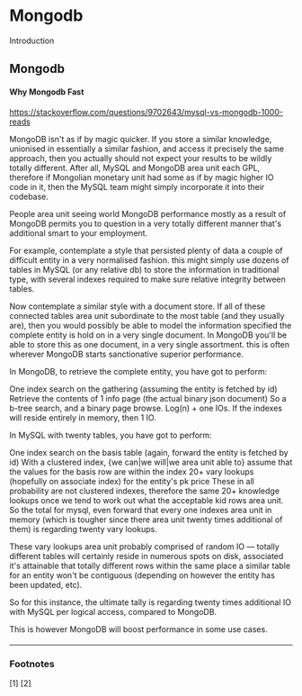 # Mongodb

Introduction


##  Mongodb

#### <i class="icon-file"></i>Why Mongodb Fast

https://stackoverflow.com/questions/9702643/mysql-vs-mongodb-1000-reads

MongoDB isn't as if by magic quicker. If you store a similar knowledge, unionised in essentially a similar fashion, and access it precisely the same approach, then you actually should not expect your results to be wildly totally different. After all, MySQL and MongoDB area unit each GPL, therefore if Mongolian monetary unit had some as if by magic higher IO code in it, then the MySQL team might simply incorporate it into their codebase.

People area unit seeing world MongoDB performance mostly as a result of MongoDB permits you to question in a very totally different manner that's additional smart to your employment.

For example, contemplate a style that persisted plenty of data a couple of difficult entity in a very normalised fashion. this might simply use dozens of tables in MySQL (or any relative db) to store the information in traditional type, with several indexes required to make sure relative integrity between tables.

Now contemplate a similar style with a document store. If all of these connected tables area unit subordinate to the most table (and they usually are), then you would possibly be able to model the information specified the complete entity is hold on in a very single document. In MongoDB you'll be able to store this as one document, in a very single assortment. this is often wherever MongoDB starts sanctionative superior performance.

In MongoDB, to retrieve the complete entity, you have got to perform:

One index search on the gathering (assuming the entity is fetched by id)
Retrieve the contents of 1 info page (the actual binary json document)
So a b-tree search, and a binary page browse. Log(n) + one IOs. If the indexes will reside entirely in memory, then 1 IO.

In MySQL with twenty tables, you have got to perform:

One index search on the basis table (again, forward the entity is fetched by id)
With a clustered index, {we can|we will|we area unit able to} assume that the values for the basis row are within the index
20+ vary lookups (hopefully on associate index) for the entity's pk price
These in all probability are not clustered indexes, therefore the same 20+ knowledge lookups once we tend to work out what the acceptable kid rows area unit.
So the total for mysql, even forward that every one indexes area unit in memory (which is tougher since there area unit twenty times additional of them) is regarding twenty vary lookups.

These vary lookups area unit probably comprised of random IO — totally different tables will certainly reside in numerous spots on disk, associated it's attainable that totally different rows within the same place a similar table for an entity won't be contiguous (depending on however the entity has been updated, etc).

So for this instance, the ultimate tally is regarding twenty times additional IO with MySQL per logical access, compared to MongoDB.

This is however MongoDB will boost performance in some use cases.


#### <i class="icon-folder-open"></i> 


#### <i class="icon-pencil"></i> 


#### <i class="icon-trash"></i> 


#### <i class="icon-hdd"></i>


----------

### Footnotes

[1] 
[2]
